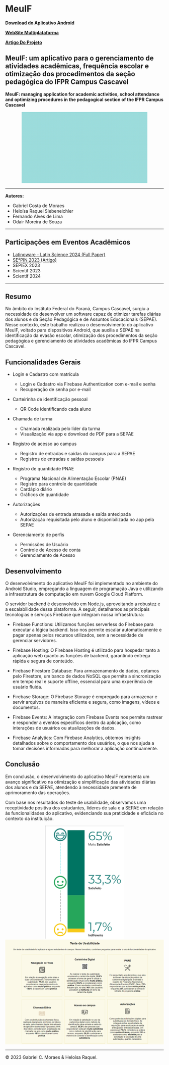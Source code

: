 # MeuIF 
**[Download do Aplicativo Android](MeuIF.apk)**

**[WebSite Multiplataforma](https://meuif-15823.web.app/)**

**[Artigo Do Projeto](Artigo-MeuIF.pdf)**

## MeuIF: um aplicativo para o gerenciamento de atividades acadêmicas, frequência escolar e otimização dos procedimentos da seção pedagógica do IFPR Campus Cascavel
**MeuIF: managing application for academic activities, school attendance and optimizing procedures in the pedagogical section of the IFPR Campus Cascavel**

<div align="center">
    <img src="imagens/logogif.gif" alt="logo animada" width="400">
</div>

---

**Autores:**
- Gabriel Costa de Moraes
- Heloísa Raquel Siebeneichler
- Fernando Alves de Lima
- Odair Moreira de Souza

---

## Participações em Eventos Acadêmicos

- [Latinoware - Latin Science 2024 (Full Paper)](https://drive.google.com/file/d/1ACIbwhBDSFw6fl3su0sdL0PWzeidNS9C/view)
- [SE²PIN 2023 (Artigo)](https://ifpr.edu.br/sepin2023/)
- SEPIEX 2023
- Scientif 2023
- Scientif 2024

---

## Resumo

No âmbito do Instituto Federal do Paraná, Campus Cascavel, surgiu a necessidade de desenvolver um software capaz de otimizar tarefas diárias dos alunos e da Seção Pedagógica e de Assuntos Educacionais (SEPAE). Nesse contexto, este trabalho realizou o desenvolvimento do aplicativo MeuIF, voltado para dispositivos Android, que auxilia a SEPAE na identificação da evasão escolar, otimização dos procedimentos da seção pedagógica e gerenciamento de atividades acadêmicas do IFPR Campus Cascavel.

## Funcionalidades Gerais

- Login e Cadastro com matrícula 
  - Login e Cadastro via Firebase Authentication com e-mail e senha
  - Recuperação de senha por e-mail

- Carteirinha de identificação pessoal 
  - QR Code identificando cada aluno

- Chamada de turma
  - Chamada realizada pelo líder da turma 
  - Visualização via app e download de PDF para a SEPAE
 
- Registro de acesso ao campus
  - Registro de entradas e saídas do campus para a SEPAE 
  - Registros de entradas e saídas pessoais
 
- Registro de quantidade PNAE 
  - Programa Nacional de Alimentação Escolar (PNAE)
  - Registro para controle de quantidade 
  - Cardápio diário
  - Gráficos de quantidade

- Autorizações 
  - Autorizações de entrada atrasada e saída antecipada 
  - Autorização requisitada pelo aluno e disponibilizada no app pela SEPAE
  
- Gerenciamento de perfis 
  - Permissões de Usuário
  - Controle de Acesso de conta
  - Gerenciamento de Acesso

## Desenvolvimento

O desenvolvimento do aplicativo MeuIF foi implementado no ambiente do Android Studio, empregando a linguagem de programação Java e utilizando a infraestrutura de computação em nuvem Google Cloud Platform.

O servidor backend é desenvolvido em Node.js, aproveitando a robustez e a escalabilidade dessa plataforma. A seguir, detalhamos as principais tecnologias e serviços Firebase que integram nossa infraestrutura:

- Firebase Functions: Utilizamos funções serverless do Firebase para executar a lógica backend. Isso nos permite escalar automaticamente e pagar apenas pelos recursos utilizados, sem a necessidade de gerenciar servidores.

- Firebase Hosting: O Firebase Hosting é utilizado para hospedar tanto a aplicação web quanto as funções de backend, garantindo entrega rápida e segura de conteúdo.

- Firebase Firestore Database: Para armazenamento de dados, optamos pelo Firestore, um banco de dados NoSQL que permite a sincronização em tempo real e suporte offline, essencial para uma experiência de usuário fluida.

- Firebase Storage: O Firebase Storage é empregado para armazenar e servir arquivos de maneira eficiente e segura, como imagens, vídeos e documentos.

- Firebase Events: A integração com Firebase Events nos permite rastrear e responder a eventos específicos dentro da aplicação, como interações de usuários ou atualizações de dados.

- Firebase Analytics: Com Firebase Analytics, obtemos insights detalhados sobre o comportamento dos usuários, o que nos ajuda a tomar decisões informadas para melhorar a aplicação continuamente.

## Conclusão

Em conclusão, o desenvolvimento do aplicativo MeuIF representa um avanço significativo na otimização e simplificação das atividades diárias dos alunos e da SEPAE, atendendo à necessidade premente de aprimoramento das operações.

Com base nos resultados do teste de usabilidade, observamos uma receptividade positiva dos estudantes, líderes de sala e a SEPAE em relação às funcionalidades do aplicativo, evidenciando sua praticidade e eficácia no contexto da instituição. 

<div align="center">
  <img src="imagens/GraficoUsoGeral.png" alt="Grafico Uso Geral" width="250">
</div>

<div align="center">
  <img src="imagens/UsabilidadeGeral.png" alt="Usabilidade Geral" >
</div>

---

© 2023 Gabriel C. Moraes & Heloísa Raquel.
